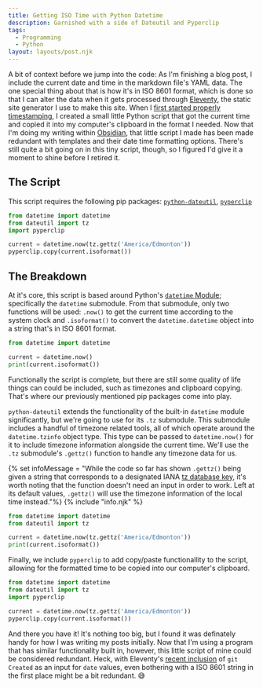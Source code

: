 ```yaml
---
title: Getting ISO Time with Python Datetime
description: Garnished with a side of Dateutil and Pyperclip
tags:
  - Programming
  - Python
layout: layouts/post.njk
---
```

A bit of context before we jump into the code: As I'm finishing a blog post, I include the current date and time in the markdown file's YAML data. The one special thing about that is how it's in ISO 8601 format, which is done so that I can alter the data when it gets processed through [Eleventy](https://www.11ty.dev/), the static site generator I use to make this site. When I [first started properly timestamping](https://github.com/PersonMeetup/personmeetup-web/issues/8), I created a small little Python script that got the current time and copied it into my computer's clipboard in the format I needed. Now that I'm doing my writing within [Obsidian](https://obsidian.md/), that little script I made has been made redundant with templates and their date time formatting options. There's still quite a bit going on in this tiny script, though, so I figured I'd give it a moment to shine before I retired it.

## The Script

This script requires the following pip packages: [`python-dateutil`](https://pypi.org/project/python-dateutil/), [`pyperclip`](https://pypi.org/project/pyperclip/)

```python
from datetime import datetime
from dateutil import tz
import pyperclip

current = datetime.now(tz.gettz('America/Edmonton'))
pyperclip.copy(current.isoformat())
```

## The Breakdown

At it's core, this script is based around Python's [`datetime` Module](https://docs.python.org/3/library/datetime.html); specifically the `datetime` submodule. From that submodule, only two functions will be used: `.now()` to get the current time according to the system clock and `.isoformat()` to convert the `datetime.datetime` object into a string that's in ISO 8601 format.

```python
from datetime import datetime

current = datetime.now()
print(current.isoformat())
```

Functionally the script is complete, but there are still some quality of life things can could be included, such as timezones and clipboard copying. That's where our previously mentioned pip packages come into play.

`python-dateutil` extends the functionality of the built-in `datetime` module significantly, but we're going to use for its `.tz` submodule. This submodule includes a handful of timezone related tools, all of which operate around the `datetime.tzinfo` object type. This type can be passed to `datetime.now()` for it to include timezone information alongside the current time. We'll use the `.tz` submodule's `.gettz()` function to handle any timezone data for us.

{% set infoMessage = "While the code so far has shown `.gettz()` being given a string that corresponds to a designated IANA [tz database key](https://en.wikipedia.org/wiki/List_of_tz_database_time_zones), it's worth noting that the function doesn't need an input in order to work. Left at its default values, `.gettz()` will use the timezone information of the local time instead."%}
{% include "info.njk" %}

```python
from datetime import datetime
from dateutil import tz

current = datetime.now(tz.gettz('America/Edmonton'))
print(current.isoformat())
```

Finally, we include `pyperclip` to add copy/paste functionallity to the script, allowing for the formatted time to be copied into our computer's clipboard.

```python
from datetime import datetime
from dateutil import tz
import pyperclip

current = datetime.now(tz.gettz('America/Edmonton'))
pyperclip.copy(current.isoformat())
```

And there you have it! It's nothing too big, but I found it was definately handy for how I was writing my posts initially. Now that I'm using a program that has similar functionality built in, however, this little script of mine could be considered redundant. Heck, with Eleventy's [recent inclusion](https://www.11ty.dev/docs/dates/#setting-a-content-date-in-front-matter) of `git Created` as an input for `date` values, even bothering with a ISO 8601 string in the first place might be a bit redundant. 😅